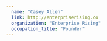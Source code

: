 ```yaml
---
  name: "Casey Allen"
  link: http://enterpriserising.co
  organization: "Enterprise Rising"
  occupation_title: "Founder"
---
```

